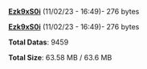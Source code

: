 [**Ezk9xS0i**](/data/Ezk9xS0i.txt) (11/02/23 - 16:49)- 276 bytes

[**Ezk9xS0i**](/data/Ezk9xS0i.txt) (11/02/23 - 16:49)- 276 bytes

**Total Datas**: 9459

**Total Size**: 63.58 MB / 63.6 MB